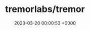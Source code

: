 ---
title: "tremorlabs/tremor"
link: "https://github.com/tremorlabs/tremor"
date: "2023-03-20 00:00:53 +0000"
description: "The React library to build dashboards fast."
category: "github"
---